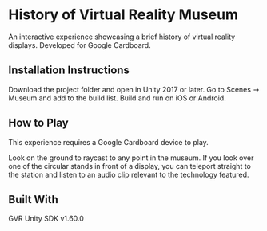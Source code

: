 # History of Virtual Reality Museum

An interactive experience showcasing a brief history of virtual reality displays. Developed for Google Cardboard.


## Installation Instructions

Download the project folder and open in Unity 2017 or later. 
Go to Scenes -> Museum and add to the build list.
Build and run on iOS or Android.


## How to Play

This experience requires a Google Cardboard device to play.

Look on the ground to raycast to any point in the museum. If you look over one of the circular stands in front of a display, you can teleport straight to the station and listen to an audio clip relevant to the technology featured.


## Built With

GVR Unity SDK v1.60.0

